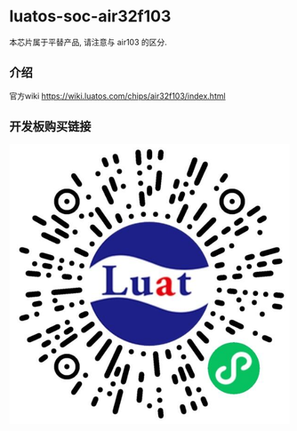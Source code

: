 # luatos-soc-air32f103

本芯片属于平替产品, 请注意与 air103 的区分.

## 介绍

官方wiki https://wiki.luatos.com/chips/air32f103/index.html

## 开发板购买链接

![](luatos_shop.jpg)
